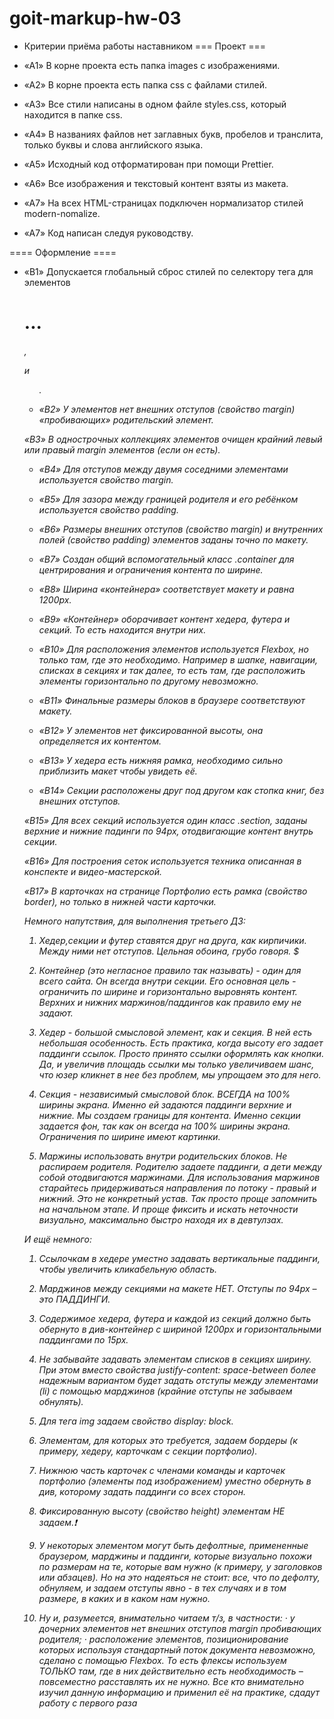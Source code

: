 # goit-markup-hw-03

- Критерии приёма работы наставником === Проект ===
- «A1» В корне проекта есть папка images с изображениями.

- «A2» В корне проекта есть папка css с файлами стилей.

- «A3» Все стили написаны в одном файле styles.css, который находится в папке
  css.

- «A4» В названиях файлов нет заглавных букв, пробелов и транслита, только буквы
  и слова английского языка.

- «A5» Исходный код отформатирован при помощи Prettier.

- «A6» Все изображения и текстовый контент взяты из макета.

- «A7» На всех HTML-страницах подключен нормализатор стилей modern-nomalize.

- «A7» Код написан следуя руководству.

==== Оформление ====

- «B1» Допускается глобальный сброс стилей по селектору тега для элементов
  <h1>...<h6>, <p> и <ul>.

- «B2» У элементов нет внешних отступов (свойство margin) «пробивающих»
  родительский элемент.

«B3» В однострочных коллекциях элементов очищен крайний левый или правый margin
элементов (если он есть).

- «B4» Для отступов между двумя соседними элементами используется свойство
  margin.

- «B5» Для зазора между границей родителя и его ребёнком используется свойство
  padding.

- «B6» Размеры внешних отступов (свойство margin) и внутренних полей (свойство
  padding) элементов заданы точно по макету.

- «B7» Создан общий вспомогательный класс .container для центрирования и
  ограничения контента по ширине.

- «B8» Ширина «контейнера» соответствует макету и равна 1200px.

- «B9» «Контейнер» оборачивает контент хедера, футера и секций. То есть
  находится внутри них.

- «B10» Для расположения элементов используется Flexbox, но только там, где это
  необходимо. Например в шапке, навигации, списках в секциях и так далее, то
  есть там, где расположить элементы горизонтально по другому невозможно.

- «B11» Финальные размеры блоков в браузере соответствуют макету.

- «B12» У элементов нет фиксированной высоты, она определяется их контентом.

- «B13» У хедера есть нижняя рамка, необходимо сильно приблизить макет чтобы
  увидеть её.

- «B14» Секции расположены друг под другом как стопка книг, без внешних
  отступов.

«B15» Для всех секций используется один класс .section, заданы верхние и нижние
падинги по 94px, отодвигающие контент внутрь секции.

«B16» Для построения сеток используется техника описанная в конспекте и
видео-мастерской.

«B17» В карточках на странице Портфолио есть рамка (свойство border), но только
в нижней части карточки.

Немного напутствия, для выполнения третьего ДЗ:

1. Хедер,секции и футер ставятся друг на друга, как кирпичики. Между ними нет
   отступов. Цельная обоина, грубо говоря. $

2. Контейнер (это негласное правило так называть) - один для всего сайта. Он
   всегда внутри секции. Его основная цель - ограничить по ширине и
   горизонтально выровнять контент. Верхних и нижних маржинов/паддингов как
   правило ему не задают.

3. Хедер - большой смысловой элемент, как и секция. В ней есть небольшая
   особенность. Есть практика, когда высоту его задает паддинги ссылок. Просто
   принято ссылки оформлять как кнопки. Да, и увеличив площадь ссылки мы только
   увеличиваем шанс, что юзер кликнет в нее без проблем, мы упрощаем это для
   него.

4. Секция - независимый смысловой блок. ВСЕГДА на 100% ширины экрана. Именно ей
   задаются паддинги верхние и нижние. Мы создаем границы для контента. Именно
   секции задается фон, так как он всегда на 100% ширины экрана. Ограничения по
   ширине имеют картинки.
5. Маржины использовать внутри родительских блоков. Не распираем родителя.
   Родителю задаете паддинги, а дети между собой отодвигаются маржинами. Для
   использования маржинов старайтесь придерживаться направления по потоку -
   правый и нижний. Это не конкретный устав. Так просто проще запомнить на
   начальном этапе. И проще фиксить и искать неточности визуально, максимально
   быстро находя их в девтулзах.

И ещё немного:

1.  Ссылочкам в хедере уместно задавать вертикальные паддинги, чтобы увеличить
    кликабельную область.
2.  Марджинов между секциями на макете НЕТ. Отступы по 94рх – это ПАДДИНГИ.
3.  Содержимое хедера, футера и каждой из секций должно быть обернуто в
    див-контейнер с шириной 1200рх и горизонтальными паддингами по 15рх.

4.  Не забывайте задавать элементам списков в секциях ширину. При этом вместо
    свойства justify-content: space-between более надежным вариантом будет
    задать отступы между элементами (li) с помощью марджинов (крайние отступы не
    забываем обнулять).

5.  Для тега img задаем свойство display: block.

6.  Элементам, для которых это требуется, задаем бордеры (к примеру, хедеру,
    карточкам с секции портфолио).

7.  Нижнюю часть карточек с членами команды и карточек портфолио (элементы под
    изображением) уместно обернуть в див, которому задать паддинги со всех
    сторон.

8.  Фиксированную высоту (свойство height) элементам НЕ задаем.:exclamation:

9.  У некоторых элементом могут быть дефолтные, примененные браузером, марджины
    и паддинги, которые визуально похожи по размерам на те, которые вам нужно (к
    примеру, у заголовков или абзацев). Но на это надеяться не стоит: все, что
    по дефолту, обнуляем, и задаем отступы явно - в тех случаях и в том размере,
    в каких и в каком нам нужно.

10. Ну и, разумеется, внимательно читаем т/з, в частности: · у дочерних
    элементов нет внешних отступов margin пробивающих родителя; · расположение
    элементов, позиционирование которых используя стандартный поток документа
    невозможно, сделано с помощью Flexbox. То есть флексы используем ТОЛЬКО там,
    где в них действительно есть необходимость – повсеместно расставлять их не
    нужно. Все кто внимательно изучил данную информацию и применил её на
    практике, сдадут работу с первого раза
